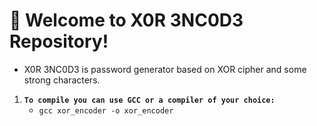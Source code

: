 # 🔗 Welcome to X0R 3NC0D3 Repository!

- X0R 3NC0D3 is password generator based on XOR cipher and some strong characters.

1. **`To compile you can use GCC or a compiler of your choice:`** </br>
    - `gcc xor_encoder -o xor_encoder` </br>
